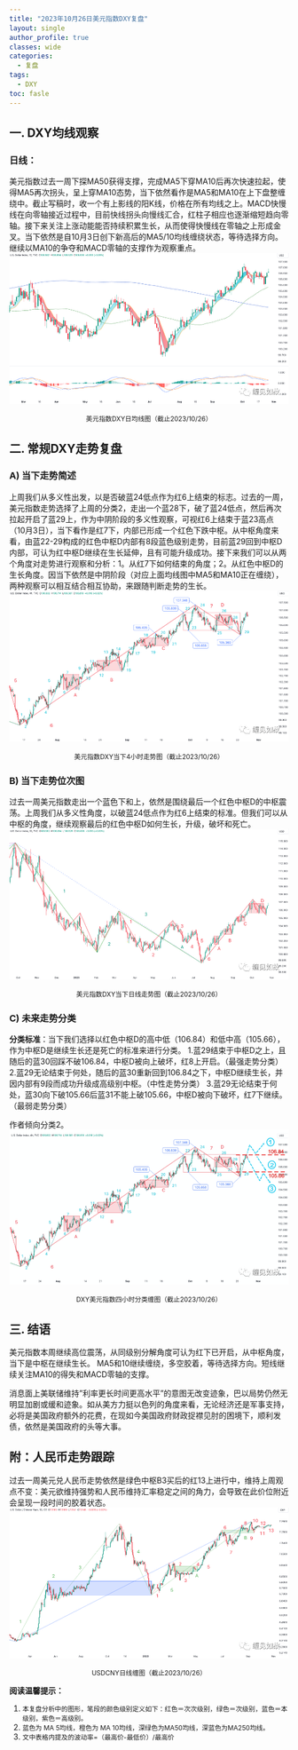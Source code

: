 ```yaml
---
title: "2023年10月26日美元指数DXY复盘"
layout: single
author_profile: true
classes: wide
categories:
  - 复盘
tags:
  - DXY
toc: fasle
---
```

## 一. DXY均线观察
### 日线：
美元指数过去一周下探MA50获得支撑，完成MA5下穿MA10后再次快速拉起，使得MA5再次拐头，呈上穿MA10态势，当下依然看作是MA5和MA10在上下盘整缠绕中。截止写稿时，收一个有上影线的阳K线，价格在所有均线之上。MACD快慢线在向零轴接近过程中，目前快线拐头向慢线汇合，红柱子相应也逐渐缩短趋向零轴。接下来关注上涨动能能否持续积累生长，从而使得快慢线在零轴之上形成金叉。当下依然是自10月3日创下新高后的MA5/10均线缠绕状态，等待选择方向。继续以MA10的争夺和MACD零轴的支撑作为观察重点。
 ![道指DJI](/assets/images/2023-10-26-DXY-day.png)
<small><center>美元指数DXY日均线图（截止2023/10/26）</center></small>
## 二. 常规DXY走势复盘
### A) 当下走势简述
上周我们从多义性出发，以是否破蓝24低点作为红6上结束的标志。过去的一周，美元指数走势选择了上周的分类2，走出一个蓝28下，破了蓝24低点，然后再次拉起开启了蓝29上，作为中阴阶段的多义性观察，可视红6上结束于蓝23高点（10月3日），当下看作是红7下，内部已形成一个红色下跌中枢。从中枢角度来看，由蓝22-29构成的红色中枢D内部有8段蓝色级别走势，目前蓝29回到中枢D内部，可认为红中枢D继续在生长延伸，且有可能升级成功。接下来我们可以从两个角度对走势进行观察和分析：1。从红7下如何结束的角度；2。从红色中枢D的生长角度。因当下依然是中阴阶段（对应上面均线图中MA5和MA10正在缠绕），两种观察可以相互结合相互协助，来跟随判断走势的生长。
 ![道指DJI](/assets/images/2023-10-26-DXY-hour.png)
<small><center>美元指数DXY当下4小时走势图（截止2023/10/26）</center></small>
### B) 当下走势位次图
过去一周美元指数走出一个蓝色下和上，依然是围绕最后一个红色中枢D的中枢震荡。上周我们从多义性角度，以破蓝24低点作为红6上结束的标准。但我们可以从中枢的角度，继续观察最后的红色中枢D如何生长，升级，破坏和死亡。
 ![道指DJI](/assets/images/2023-10-26-DXY-day-1.png)
<small><center>美元指数DXY当下日线走势图（截止2023/10/26）</center></small>
### C) 未来走势分类
**分类标准**：当下我们选择以红色中枢D的高中低（106.84）和低中高（105.66），作为中枢D是继续生长还是死亡的标准来进行分类。
1.蓝29结束于中枢D之上，且随后的蓝30回踩不破106.84，中枢D被向上破坏，红8上开启。（最强走势分类）
2.蓝29无论结束于何处，随后的蓝30重新回到106.84之下，中枢D继续生长，并因内部有9段而成功升级成高级别中枢。（中性走势分类）
3.蓝29无论结束于何处，蓝30向下破105.66后蓝31不能上破105.66，中枢D被向下破坏，红7下继续。（最弱走势分类）

作者倾向分类2。
 ![道指DJI](/assets/images/2023-10-26-DXY-hour-fl.png)
<small><center>DXY美元指数四小时分类缠图（截止2023/10/26）</center></small>
## 三. 结语
美元指数本周继续高位震荡，从同级别分解角度可认为红下已开启，从中枢角度，当下是中枢在继续生长。 MA5和10继续缠绕，多空胶着，等待选择方向。短线继续关注MA10的得失和MACD零轴的支撑。

消息面上美联储维持”利率更长时间更高水平”的意图无改变迹象，巴以局势仍然无明显加剧或缓和迹象。如从美方力挺以色列的角度来看，无论经济还是军事支持，必将是美国政府额外的花费，在现如今美国政府财政捉襟见肘的困境下，顺利发债，依然是美国政府的头等大事。

## 附：人民币走势跟踪
过去一周美元兑人民币走势依然是绿色中枢B3买后的红13上进行中，维持上周观点不变：美元欲维持强势和人民币维持汇率稳定之间的角力，会导致在此价位附近会呈现一段时间的胶着状态。
 ![USDCNY](/assets/images/2023-10-26-USDCNY-day.png)
<small><center>USDCNY日线缠图（截止2023/10/26）</center></small>

**阅读温馨提示：** 
1. <small>本复盘分析中的图形，笔段的颜色级别定义如下：红色＝次次级别，绿色＝次级别，蓝色＝本级别，紫色＝高级别。</small> 
2. <small>蓝色为 MA 5均线，橙色为 MA 10均线，深绿色为MA50均线，深蓝色为MA250均线。</small> 
3. <small>文中表格内提及的波动率=（最高价-最低价）/最高价 </small>
